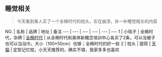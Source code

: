 睡觉相关
---

>今天看到某人买了一个全棉时代的枕头，实在崩溃，补一补睡觉相关的内容

NO. | 名称 | 品牌 | 地址 | 备注
--- | --- |  --- | --- | --- | --- 
1 | 小毯子 | 全棉时代，杂牌 | [全棉时代](https://detail.tmall.com/item.htm?id=41408783796&spm=a1z09.2.0.0.nfq72X&_u=c60g4hd97d7) | 从全棉时代和奥体新概念培训中心各买了2条，可以当被子也可以当浴巾，大小（100*50cm）也够；全棉时代的好一些
2 | 枕头 | 碧荷 | [天猫](https://detail.tmall.com/item.htm?id=19174426172) | 定型记忆枕，小天天推荐的，确实不错，我家多多也喜欢